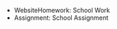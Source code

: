 - WebsiteHomework: School Work
- Assignment: School Assignment

<!---
Leqitt/Leqitt is a ✨ special ✨ repository because its `README.md` (this file) appears on your GitHub profile.
You can click the Preview link to take a look at your changes.
--->
